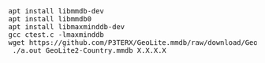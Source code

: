 <pre>
apt install libmmdb-dev
apt install libmmdb0
apt install libmaxminddb-dev
gcc ctest.c -lmaxminddb
wget https://github.com/P3TERX/GeoLite.mmdb/raw/download/GeoLite2-Country.mmdb
 ./a.out GeoLite2-Country.mmdb X.X.X.X
</pre>